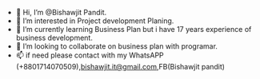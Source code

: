 - 👋 Hi, I’m @Bishawjit Pandit.
- 👀 I’m interested in Project development Planing.
- 🌱 I’m currently learning Business Plan but i have 17 years experience of business development.
- 💞️ I’m looking to collaborate on business plan with programar. 
- 📫 if need please contact with my WhatsAPP (+8801714070509),bishawjit.it@gmail.com,FB(Bishawjit pandit)

<!---
bishawjitpandit/bishawjitpandit is a ✨ special ✨ repository because its `README.md` (this file) appears on your GitHub profile.
You can click the Preview link to take a look at your changes.
--->
